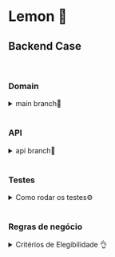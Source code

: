 # Lemon 🍋
## Backend Case
<br>

### Domain
<details>
<summary>main branch📑</summary>

- Nesta branch foi desenvolvida a lógica de negócio usando POO.
- Foram realizados testes unitários para cada classe criada.
- É possível visualizar a cobertura de testes.
- Para saber como rodar os testes e cobertura veja a seção ``Testes``

</details>
<br>

### API
<details>
<summary>api branch🔄️</summary>
</details>
<br>

### Testes
<details>
<summary>Como rodar os testes⚙️</summary>
<br>

Clone o repositório:
```
git clone git@github.com:queite/lemon-case.git
```
Entre na pasta raiz:
```
cd lemon-case
```
Instale as depenências:
```
npm install
```
**⚗️Rodando apenas testes**:
```
npm run test
```
**🧪✅Rodando testes com cobertura**:
```
npm run test:coverage
```
</details>
<br>

### Regras de negócio
<details>
<summary>Critérios de Elegibilidade 👌</summary>

- **Classe de consumo da cliente**
    - Possíveis Valores: Comercial, Residencial, Industrial, Poder Público, e Rural.
    - Elegíveis: Comercial, Residencial e Industrial.
- **Modalidade tarifária**
    - Possíveis Valores: Branca, Azul, Verde, e Convencional.
    - Elegíveis: Convencional, Branca.
- **Consumo mínimo do cliente**
    - O cálculo deve ser feito utilizando a média dos 12 valores mais recentes do histórico de consumo.
        - Clientes com tipo de conexão Monofásica só são elegíveis caso tenham consumo médio acima de 400 kWh.
        - Clientes com tipo de conexão Bifásica só são elegíveis caso tenham consumo médio acima de 500 kWh.
        - Clientes com tipo de conexão Trifásica só são elegíveis caso tenham consumo médio acima de 750 kWh.
- Para calcular a projeção da **economia anual** de CO2, considere que para serem gerados 1000 kWh no Brasil são emitidos em média 84kg de CO2.
</details>
<br>